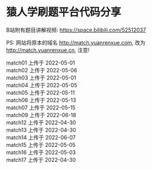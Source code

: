 # 猿人学刷题平台代码分享

B站附有题目讲解视频: https://space.bilibili.com/52512037

PS: 网站将原本的域名 http://match.yuanrenxue.com, 改为 http://match.yuanrenxue.cn, 注意!

match01 上传于 2022-05-01  
match02 上传于 2022-05-06  
match03 上传于 2022-05-01  
match04 上传于 2022-05-05  
match05 上传于 2022-05-11  
match06 上传于 2022-05-13  
match07 上传于 2022-05-15  
match09 上传于 2022-06-18  
match12 上传于 2022-04-30  
match13 上传于 2022-04-30  
match14 上传于 2022-06-07  
match15 上传于 2022-05-05  
match16 上传于 2022-05-03  
match17 上传于 2022-04-30 
